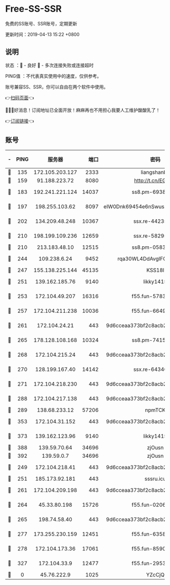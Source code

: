 # Free-SS-SSR

免费的SS账号、SSR账号，定期更新

更新时间：2019-04-13 15:22 +0800

## 说明

状态     ：🙂 - 良好 🙁 - 多次连接失败或连接超时

PING值   ：不代表真实使用中的速度，仅供参考。

账号兼容SS、SSR，你可以自由在两个软件中使用。

👉[扫码页面](https://liesauer.github.io/Free-SS-SSR/)👈

🎉🎉🎉好消息！订阅地址已全面开放！麻麻再也不用担心我要人工维护酸酸乳了！

👉[订阅链接](https://www.liesauer.net/yogurt/subscribe?ACCESS_TOKEN=DAYxR3mMaZAsaqUb)👈

## 账号

|-|PING|服务器|端口|密码|加密方式|区域|
|:----:|:----:|:-----:|-----:|:----:|:----:|:----:|
|🙂|135|172.105.203.127|2333|liangshanbo|chacha20|JP|
|🙂|159|91.188.223.72|8080|http://t.cn/EGJIyrl|rc4-md5|RU|
|🙂|183|192.241.221.124|14037|ss8.pm-69381959|aes-256-cfb|US|
|🙂|197|198.255.103.62|8097|eIW0Dnk69454e6nSwuspv9DmS201tQ0D|aes-256-cfb|US|
|🙂|202|134.209.48.248|10367|ssx.re-44235297|aes-256-cfb|US|
|🙂|210|198.199.109.236|12659|ssx.re-58295058|aes-256-cfb|US|
|🙂|210|213.183.48.10|12515|ss8.pm-05839266|rc4-md5|RU|
|🙂|244|109.238.6.24|9452|rqa30WL4DdAvgIFG6Fs3znzTa|aes-256-cfb|FR|
|🙂|247|155.138.225.144|45135|KSS18l|rc4-md5|US|
|🙂|251|139.162.185.76|9140|likky1415|aes-256-cfb|DE|
|🙂|253|172.104.49.207|16316|f55.fun-57839561|aes-256-cfb|SG|
|🙂|257|172.104.211.238|10036|f55.fun-66495968|aes-256-cfb|US|
|🙂|261|172.104.24.21|443|9d6cceaa373bf2c8acb22e60b6a58be6|aes-256-cfb|US|
|🙂|265|178.128.108.168|10324|ss8.pm-74157467|aes-256-cfb|SG|
|🙂|268|172.104.215.24|443|9d6cceaa373bf2c8acb22e60b6a58be6|aes-256-cfb|US|
|🙂|270|128.199.167.40|14142|ssx.re-64340136|aes-256-cfb|SG|
|🙂|271|172.104.218.230|443|9d6cceaa373bf2c8acb22e60b6a58be6|aes-256-cfb|US|
|🙂|288|172.104.217.138|443|9d6cceaa373bf2c8acb22e60b6a58be6|aes-256-cfb|US|
|🙂|289|138.68.233.12|57206|npmTCK|rc4-md5|US|
|🙂|353|172.104.31.152|443|9d6cceaa373bf2c8acb22e60b6a58be6|aes-256-cfb|US|
|🙂|373|139.162.123.96|9140|likky1415|aes-256-cfb|JP|
|🙂|388|139.59.70.64|34696|zjOusn|chacha20|IN|
|🙂|392|139.59.0.7|34696|zjOusn|chacha20|IN|
|🙂|249|172.104.218.41|443|9d6cceaa373bf2c8acb22e60b6a58be6|aes-256-cfb|US|
|🙂|251|185.173.92.181|443|sssru.icu|rc4-md5|RU|
|🙂|261|172.104.209.198|443|9d6cceaa373bf2c8acb22e60b6a58be6|aes-256-cfb|US|
|🙂|264|45.33.80.198|15726|f55.fun-02063639|aes-256-cfb|US|
|🙂|265|198.74.58.40|443|9d6cceaa373bf2c8acb22e60b6a58be6|aes-256-cfb|US|
|🙂|277|173.255.230.159|12451|f55.fun-63588233|aes-256-cfb|US|
|🙂|278|172.104.173.36|17061|f55.fun-85909162|aes-256-cfb|SG|
|🙂|327|172.104.33.9|12477|f55.fun-29530390|aes-256-cfb|SG|
|🙁|0|45.76.222.9|1025|YZcCjQ|rc4-md5|JP|
